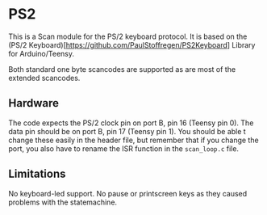 PS2
===

This is a Scan module for the PS/2 keyboard protocol. It is based on the (PS/2 Keyboard)[https://github.com/PaulStoffregen/PS2Keyboard] Library for Arduino/Teensy.

Both standard one byte scancodes are supported as are most of the extended scancodes.

Hardware
--------
The code expects the PS/2 clock pin on port B, pin 16 (Teensy pin 0). The data pin should be on port B, pin 17 (Teensy pin 1). You should be able t change these easily in the header file, but remember that if you change the port, you also have to rename the ISR function in the `scan_loop.c` file.

Limitations
-----------
No keyboard-led support. No pause or printscreen keys as they caused problems with the statemachine.